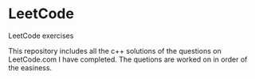 # LeetCode
LeetCode exercises

This repository includes all the c++ solutions of the questions on LeetCode.com I have completed.
The quetions are worked on in order of the easiness.

